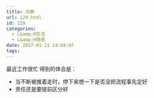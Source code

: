 ```yaml
---
title: 冷静
url: 129.html
id: 129
categories:
  - L&amp;H生活
  - L&amp;H随感
date: 2017-01-21 14:04:07
tags:
---
```


最近工作很忙 得到的体会是：

*   当不断被推着走时，停下来想一下是否没把流程事先定好
*   责任还是要提前区分好